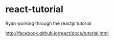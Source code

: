 # react-tutorial
Ryan working through the reactjs tutorial

http://facebook.github.io/react/docs/tutorial.html
